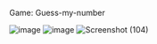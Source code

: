 Game: Guess-my-number

![image](https://user-images.githubusercontent.com/104270898/210797019-8b52ce75-b3fc-4ba5-b9fc-8460edb57a66.png)
![image](https://user-images.githubusercontent.com/104270898/210798588-30f3d9eb-1240-4ec7-bb65-c07a7c2ce9fa.png)
![Screenshot (104)](https://user-images.githubusercontent.com/104270898/210797745-0d02796f-5524-4b8a-8f61-c708a589f77a.png)
